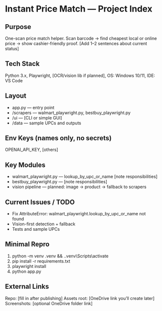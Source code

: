 # Instant Price Match — Project Index

## Purpose
One-scan price match helper. Scan barcode → find cheapest local or online price → show cashier-friendly proof. [Add 1–2 sentences about current status]

## Tech Stack
Python 3.x, Playwright, [OCR/vision lib if planned], OS: Windows 10/11, IDE: VS Code

## Layout
- app.py — entry point
- /scrapers — walmart_playwright.py, bestbuy_playwright.py
- /ui — [CLI or simple GUI]
- /data — sample UPCs and outputs

## Env Keys (names only, no secrets)
OPENAI_API_KEY, [others]

## Key Modules
- walmart_playwright.py — lookup_by_upc_or_name [note responsibilities]
- bestbuy_playwright.py — [note responsibilities]
- vision pipeline — planned: image → product → fallback to scrapers

## Current Issues / TODO
- Fix AttributeError: walmart_playwright.lookup_by_upc_or_name not found
- Vision-first detection + fallback
- Tests and sample UPCs

## Minimal Repro
1) python -m venv .venv && .\.venv\Scripts\activate
2) pip install -r requirements.txt
3) playwright install
4) python app.py

## External Links
Repo: [fill in after publishing]
Assets root: [OneDrive link you’ll create later]
Screenshots: [optional OneDrive folder link]
